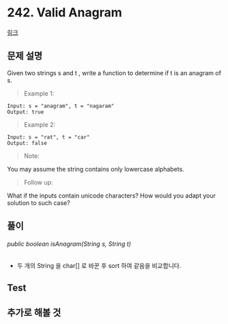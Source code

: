 # 242. Valid Anagram
[링크](https://leetcode.com/problems/valid-anagram/)


## 문제 설명
Given two strings s and t , write a function to determine if t is an anagram of s.

> Example 1:
```
Input: s = "anagram", t = "nagaram"
Output: true
```
> Example 2:
```
Input: s = "rat", t = "car"
Output: false
```
> Note:

You may assume the string contains only lowercase alphabets.

> Follow up:

What if the inputs contain unicode characters? How would you adapt your solution to such case?


## 풀이
###### public boolean isAnagram(String s, String t)
- 두 개의 String 을 char[] 로 바꾼 후 sort 하여 같음을 비교합니다.


## Test    


## 추가로 해볼 것
 

